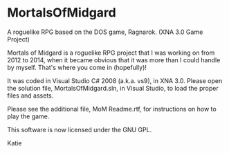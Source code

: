 # MortalsOfMidgard
A roguelike RPG based on the DOS game, Ragnarok. (XNA 3.0 Game Project)

Mortals of Midgard is a roguelike RPG project that I was working on from 2012 to 2014, when it became obvious that it was more than I could handle by myself. That's where you come in (hopefully)!

It was coded in Visual Studio C# 2008 (a.k.a. vs9), in XNA 3.0. Please open the solution file, MortalsOfMidgard.sln, in Visual Studio, to load the proper files and assets.

Please see the additional file, MoM Readme.rtf, for instructions on how to play the game.

This software is now licensed under the GNU GPL.

Katie
